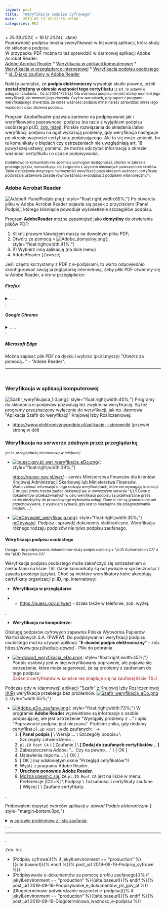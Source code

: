 ```yaml
---
layout: post
title:  "Weryfikacja podpisu cyfrowego"
date:   2019-09-19 10:21:56 +0100
categories: PKI
---
```


_+ 25.09.2024, + 16.12.2024_{: .date}  
Poprawność podpisu można zweryfikować w tej samej aplikacji, która służy do składania podpisu.  
W przypadku PDF można to też sprawdzić w darmowej aplikacji Adobe Acrobat Reader.  
[Adobe Acrobat Reader]({{site.url}}{{site.baseurl}}{{page.url}}#adobe-acrobat-reader) *
[Weryfikacja w aplikacji komputerowej]({{site.url}}{{site.baseurl}}{{page.url}}#weryfikacja-w-aplikacji-komputerowej) *
[Weryfikacja w przeglądarce internetowej]({{site.url}}{{site.baseurl}}{{page.url}}#weryfikacja-na-serwerze-zdalnym-przez-przeglądarkę) *
[Weryfikacja podpisu osobistego]({{site.url}}{{site.baseurl}}{{page.url}}#weryfikacja-podpisu-osobistego) *
[pl.ID jako zaufany w Adobe Reader]({{site.url}}{{site.baseurl}}{{page.url}}#pl_ID_zaufany_w_Adobe) 

<style>.smaller{font-size:smaller;} .date{font-size:smaller;color:#828282;} .answ{font-size:smaller;color:DarkSlateBlue;}
blockquote{font-style: normal;letter-spacing: 0px;}</style>

Należy pamiętać, że **podpis elektroniczny** wywołuje skutki prawne, jeżeli **został złożony w okresie ważności tego certyfikatu** <small>(z art. 18 ustawy o usługach zaufania... Dz.U.2024.1725 t.j.) Dla ważności podpisu nie jest istotny moment jego weryfikacji, ale moment jego złożenia. Czyli w warunkach, gdy raport z programu weryfikującego stwierdza, że okres ważności podpisu minął należy sprawdzać okres jego ważności i czas złożenia podpisu</small>.

Program AdobeReader pozwala zarówno na podpisywanie jak i weryfikowanie poprawności podpisu (na razie z wyjątkiem podpisu osobistego pl.ID, [zob. niżej]({{site.url}}{{site.baseurl}}{{page.url}}#pl_ID_zaufany_w_Adobe)). Polskie rozwiązania do składania i/albo weryfikacji podpisu na ogół wykazują problemy, gdy weryfikacja następuje po okresie ważności certyfikatu podpisującego. Ale to się może zmienić, bo te komunikaty o błędach czy ostrzeżeniach nie uwzględniają art. 18 powyższej ustawy, pomimo, że można odczytać informację o okresie ważności certyfikatu i o czasie podpisywania. 

<small>
Dodatkowo te komunikaty nie spełniają wymogów dostępności, choćby w zakresie prostego języka, komunikując się żargonem z użyciem nieznanych powszechnie skrótów.
Takie ostrzeżenia dotyczące niemożności weryfikacji poza okresem ważności certyfikatu podważają ustawową zasadę równoważności e-podpisu z podpisem własnoręcznym.
</small>

### Adobe Acrobat Reader

![AdobeR-PanelPodpis.png]({{site.baseurl}}/assets/img/AdobeR-PanelPodpis.png "AdobeR-PanelPodpis.png"){: style="float:right;width:65%;"}
Po otwarciu pliku w Adobe Acrobat Reader pojawia się pasek z przyciskiem [Panel Podpis], którego kliknięcie powoduje wyświetlenie szczegółów podpisu.

Program **AdobeReader** można zapamiętać jako **domyślny** do otwierania plików PDF: 
1. Kliknij prawym klawiszem myszy na dowolnym pliku PDF;
2. Otwórz za pomocą >
   ![Adobe_domyslny.png]({{site.baseurl}}/assets/img/Adobe_domyslny.png "Adobe_domyslny.png"){: style="float:right;width:41%;"}
3. (!) Wybierz inną aplikację (na dole menu)
4. AdobeReader [Zawsze]

Jeśli często korzystamy z PDF z e-podpisami, to warto odpowiednio skonfigurować swoją przeglądarkę internetową, żeby pliki PDF otwierały się w Adobe Reader, a nie w przeglądarce:

##### Firefox

<details markdown=1><summary markdown="span"> . . . </summary>
![Firefox_PDF_Acrobat.png]({{site.baseurl}}/assets/img/Firefox_PDF_Acrobat.png "Firefox_PDF_Acrobat.png"){: style="float:right;width:65%;"}

Firefox `Ξ` (z prawej) \ `Ustawienia` \ `Ogólne` -  
przewijam w dół do sekcji \ `Aplikacje` \  
(typ) `Dokument PDF` \ `Użyj domyślnej aplikacji systemu Windows`  
albo wybieramy `Adobe Reader`  
w `Użyj innej aplikacji...`
</details>
.

##### Google Chrome

<details markdown=1><summary markdown="span"> . . . </summary>
![Chrome_PDF_Acrobat.png]({{site.baseurl}}/assets/img/Chrome_PDF_Acrobat.png "Chrome_PDF_Acrobat.png"){: style="float:right;width:40%;"}
Google Chrome \ (po kliknięciu na plik PDF) 1. `Pobierz` \ 2. `Pobrane pliki` (powyżej) - otwiera się historia pobierania \ (prawy klawisz myszy na nazwie pliku PDF) `Otwórz w przeglądarce systemowej` albo  
`Zawsze otwieraj w przeglądarce systemowej`

Oczywiście jako przeglądarkę PDF należy ustawić Adobe Reader.
</details>
.

##### Microsoft Edge

Można zapisać plik PDF na dysku i wybrać (pr.kl.myszy) "Otwórz za pomocą..." - "Adobe Reader".

------
.


### Weryfikacja w aplikacji komputerowej

![Szafir_weryfikujaca_1.0.png]({{site.baseurl}}/assets/img/Szafir_weryfikujaca_1.0.png "Szafir_weryfikujaca_1.0.png"){: style="float:right;width:40%;"}
Programy do składania e-podpisów pozwalają też zwykle na weryfikację. Są też programy przeznaczony wyłącznie do weryfikacji, jak np. darmowa "Aplikacja Szafir do weryfikacji" Krajowej Izby Rozliczeniowej:
* <https://www.elektronicznypodpis.pl/aplikacje-i-sterowniki> (przewiń stronę w dół)

### Weryfikacja na serwerze zdalnym przez przeglądarkę

<small>_(m.in. przeglądarkę internetową w telefonie)_</small>

* [![puesc.gov.pl_wer_weryfikacja_eDo.png]({{site.baseurl}}/assets/img/puesc.gov.pl_wer_weryfikacja_eDo.png "puesc.gov.pl_wer_weryfikacja_eDo.png")]({{site.baseurl}}/assets/img/puesc.gov.pl_wer_weryfikacja_eDo.png "puesc.gov.pl_wer_weryfikacja_eDo.png"){: style="float:right;width:39%;"}

  <https://puesc.gov.pl/wer/> - serwis Ministerstwa Finansów dla klientów Krajowej Administracji Skarbowej lub Ministerstwa Finansów.  
  <small>Warto zbierać informacje o tego rodzaju weryfikatorach, które nie wymagają instalacji. Z drugiej strony trzeba zaufać deklaracji 
  jak w powyższym serwisie "§3.5 Dane z dokumentów przekazywanych w celu weryfikacji podpisu są przetwarzane przez okres niezbędny do 
  prawidłowego wykonania usługi. Dane te nie są gromadzone ani przechowywane, z wyjątkiem sytuacji, gdy jest to niezbędne dla 
  zdiagnozowania błędów, ...".</small>
* [![mObywatel_weryfikacja.png]({{site.baseurl}}/assets/img/mObywatel_weryfikacja.png "mObywatel_weryfikacja.png")]({{site.baseurl}}/assets/img/mObywatel_weryfikacja.png "mObywatel_weryfikacja.png"){: style="float:right;width:35%;"}
[mObywatel](https://moj.gov.pl/nforms/signer/upload?xFormsAppName=SIGNER). Podpisz i sprawdź dokumenty elektroniczne. Weryfikacja różnego rodzaju podpisów nie tylko podpisu zaufanego.


#### Weryfikacja podpisu osobistego

<small>Uwaga - do podpisywania dokumentów służy podpis osobisty z "pl.ID Authorization CA" a nie "pl.ID Presence CA". </small>

Weryfikacja podpisu osobistego może zakończyć się ostrzeżeniem o niezaufaniu na liście TSL (takie komunikaty są oczywiście w sprzeczności z zasadą prostego języka). Choć są niektóre weryfikatory które akceptują certyfikaty organizacji pl.ID, np. internetowy:

* **Weryfikacja w przeglądarce**

*    * <https://puesc.gov.pl/wer/> - działa także w telefonie, zob. wyżej.

. 

* **Weryfikacja na komputerze**:


Obsługę podpisów cyfrowych zapewnia Polska Wytwórnia Papierów Wartościowych S.A. (PWPW). Do podpisywania i weryfikacji podpisu osobistego można używać aplikacji "**E-dowód podpis elektroniczny**" - zob. <https://www.gov.pl/web/e-dowod> - Pliki do pobrania.


* [![e-dowod_weryfikacja_eDo.png]({{site.baseurl}}/assets/img/e-dowod_weryfikacja_eDo.png "e-dowod_weryfikacja_eDo.png")]({{site.baseurl}}/assets/img/e-dowod_weryfikacja_eDo.png "e-dowod_weryfikacja_eDo.png"){: style="float:right;width:45%;"} 
     Podpis osobisty jest w niej weryfikowany poprawnie, ale pojawia się ostrzeżenie, które może sugerować, że są problemy z zaufaniem do tego podpisu:  
     <span style="color: brown;">Żaden z certyfikatów w ścieżce nie znajduje się na zaufanej liście TSL!</span> 

Podczas gdy w (darmowej) [aplikacji "Szafir" z Krajowej Izby Rozliczeniowej (KIR)](https://www.elektronicznypodpis.pl/aplikacje-i-sterowniki) 
weryfikacja przebiega bez problemów.
[![Szafir_weryfikacja_eDo.png]({{site.baseurl}}/assets/img/Szafir_weryfikacja_eDo.png "Szafir_weryfikacja_eDo.png")]({{site.baseurl}}/assets/img/Szafir_weryfikacja_eDo.png "Szafir_weryfikacja_eDo.png")
{: style="width:55%;"}


* <a name="pl_ID_zaufany_w_Adobe"></a>
 [![Adobe_eDo_zaufany.png]({{site.baseurl}}/assets/img/Adobe_eDo_zaufany.png "Adobe_eDo_zaufany.png")]({{site.baseurl}}/assets/img/Adobe_eDo_zaufany_i_dalej.png "Adobe_eDo_zaufany_i_dalej.png"){: style="float:right;width:73%;"} 
  W programie **Adobe Reader** wyświetlane są informacje o osobie podpisującej, ale jest ostrzeżenie "Wystąpiły problemy z ..." i opis "Poprawność podpisu jest nieznana". Problem znika, gdy dodamy certyfikat `pl.ID Root CA` do zaufanych:   →
    1. **[ Panel podpis ]** \ Wersja ... \ Szczegóły podpisu \ Szczegóły zatwierdzenia ...
    2. `pl.ID Root CA` \ [ Zaufanie ] \ **[ Dodaj do zaufanych certyfikatów... ]**
    3. Zabezpieczenia Adobe: "... Czy na pewno ..." \ [ OK ]
    4. Ustawienia importu... \ [ OK ]
    5. [ OK ] (na odsłoniętym oknie "Przegląd cetyfikatów"!)
    6. Wyjdź z programu Adobe Reader.
    7. **Uruchom ponownie Adobe Reader**.
    8. [Można upewnić się]({{site.baseurl}}/assets/img/Adobe_eDo_ZaufaneCertyfikaty.png "Adobe_eDo_ZaufaneCertyfikaty.png"), 
       że `pl.ID Root CA` jest na liście w menu: Preferencje [Ctrl+K] \ Podpisy \ Tożsamości i certyfikaty zaufane [ Więcej ] \ Zaufane certyfikaty.

.

Próbowałem dopytać twórców aplikacji _e-dowód Podpis elektroniczny_
{: style="margin-bottom:0px;"}

<details markdown=1><summary markdown="span"><u>w sprawie problemów z listą zaufania:</u> <br/> . . .</summary>


Na moje kolejne zapytanie w tej sprawie do PWPW ServiceDesk:
{: style="color: MidnightBlue;"}
> Zastanawiam się, czy jednak nie warto pociągnąć tematu. Skoro można jakoś usprawnić weryfikację w Adobe Reader, to może da się jakoś złagodzić ostrzeżenie w tej aplikacji. Uważam, że jest ono mocno niepokojące i zniechęcające do używania podpisu osobistego.  
Inna sprawa to adres http://repo.e-dowod.gov.pl/certs/ - czy nie warto przenieść certyfikatów na serwer z certyfikatem?
{: .smaller}

otrzymałem odpowiedź z PWPW ServiceDesk, że to sprawa MSWiA, a nie weryfikacji w aplikacji:
{: style="color: MidnightBlue;"}

>Szanowny Użytkowniku, 
dziękujemy za przesłane uwagi, zostały przekazane do Menadżera Produktu.  
Finalnie tylko CPD MSWiA, jako prawny wystawca certyfikatów, może zawnioskować o zmiany. Dotyczy to również Repozytorium.  
Ponieważ tematy nie dotyczą wprost działania aplikacji e-dowód Podpis elektroniczny (brak zadań do wykonania dla pomocy technicznej), zgłoszenia zostają rozwiązane.
{: .answ}

Na moje poprzednie zapytanie otrzymałem odpowiedź z PWPW ServiceDesk, która nie odniosła się do treści ostrzeżenia, tylko do weryfikacji w Adobe Reader:
{: style="color: MidnightBlue;"}

> Każdy podpis złożony przy użyciu e-dowodu można zweryfikować w narzędziu e-dowód Podpis elektroniczny możliwym do pobrania z <https://www.gov.pl/web/e-dowod>.
{: .answ}
> Status weryfikacji w oprogramowaniu Adobe Acrobat Reader „Tożsamość autora podpisu nie jest znana …” (weryfikacja „na żółto”) wynika z faktu, iż Adobe prowadzi własną listę zaufanych urzędów CA Adobe Approved Trust List (AATL) na której znajdują się certyfikowani przez Adobe wystawcy oraz wystawcy z listy TSL (europejska lista dostawców usług zaufanych).  
Status ten nie oznacza, że złożony podpis jest niepoprawny („weryfikacja na czerwono”), lecz to, że certyfikat którym się posłużono nie jest traktowany jako zaufany w tym oprogramowaniu.
{: .answ}
> Aby podpis osobisty złożony przy użyciu e-dowodu weryfikował się poprawnie w Adobe Acrobat Reader, wystawca certyfikatów e-dowodu (MSWiA) powinien wystąpić do firmy Adobe o wpisanie na listę AATL urzędu PL.ID Root CA lub notyfikować ten urząd w ramach Unii Europejskiej.  
Do czasu zakończenia formalnych procedur certyfikacji można samodzielnie dodać CA PLID do listy zaufanych w Adobe Acrobat Reader. W tym celu należy zaimportować certyfikaty CA urzędów: PLID_Root_CA, PLID_Authorization_CA_*, (do pobrania z http://repo.e-dowod.gov.pl/certs/) do magazynu zaufanych certyfikatów w Adobe Acrobat Reader:  
   
menu -> Edycja -> Preferencje -> Podpisy -> Tożsamości i certyfikaty zaufane -> Więcej -> Zaufane certyfikaty.  
   
Tutaj należy po kolei zaimportować (Importuj) i zaufać wybranym CA:
- PLID_Root_CA,
- PLID_Authorization_CA_20190221,
- PLID_Authorization_CA_20191207,
- PLID_Authorization_CA_20201202.
{: .answ}
> Po wykonaniu powyższego należy zamknąć aplikację, otworzyć na nowo i ponownie zweryfikować pliki.  
Podpisy złożone przy użyciu e-dowodu powinny być weryfikowane „na zielono”.  
   
Pozdrawiamy  
Zespół eDO
{: .answ}

</details>

- - - -

.

Zob. też 
* [Podpisy cyfrowe]({% if jekyll.environment == "production" %}{{site.baseurl}}{% endif %}{% post_url 2019-09-19-Podpisy_cyfrowe %})
* [Podpisywanie e-dokumentów za pomocą profilu zaufanego]({% if jekyll.environment == "production" %}{{site.baseurl}}{% endif %}{% post_url 2019-09-19-Podpisywanie_e_dokumentow_pz_gov_pl %})
* [Długoterminowe potwierdzanie ważności e-podpisu]({% if jekyll.environment == "production" %}{{site.baseurl}}{% endif %}{% post_url 2019-09-19-Dlugoterminowa_waznosc_e-podpisu %})


<!-- {% unless jekyll.environment %} -->
<script>

(function() {
  const images = document.getElementsByTagName('img'); 
  for(let i = 0; i < images.length; i++) {
    images[i].src = images[i].src.replace('%7B%7Bsite.baseurl%7D%7D','..');
  } //{{site.baseurl}} - without spaces!  
})();

</script>
<!-- {% endunless %} -->
